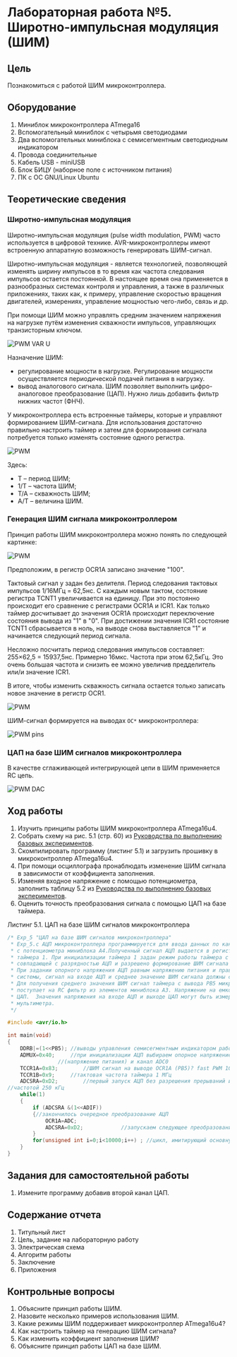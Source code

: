 # Лабораторная работа №5. Широтно-импульсная модуляция (ШИМ)

## Цель

Познакомиться с работой ШИМ микроконтроллера.

## Оборудование

1. Миниблок микроконтроллера ATmega16
2. Вспомогательный миниблок с четырьмя светодиодами
3. Два вспомогательных миниблока с семисегментным светодиодным индикатором
4. Провода соединительные
5. Кабель USB - miniUSB
6. Блок БИЦУ (наборное поле с источником питания)
7. ПК с ОС GNU/Linux Ubuntu

## Теоретические сведения

### Широтно-импульсная модуляция

Широтно-импульсная модуляция (pulse width modulation, PWM) часто используется в цифровой технике. AVR-микроконтроллеры имеют встроенную аппаратную возможность генерировать ШИМ-сигнал.

Широтно-импульсная модуляция - является технологией, позволяющей изменять ширину импульсов в то время как частота следования импульсов остается постоянной. В настоящее время она применяется в разнообразных системах контроля и управления, а также в различных приложениях, таких как, к примеру, управление скоростью вращения двигателей, измерениях, управление мощностью чего-либо, связь и др.

При помощи ШИМ можно управлять средним значением напряжения на нагрузке путём изменения скважности импульсов, управляющих транзисторным ключом.

![PWM VAR U](/img/pwm_var_u.gif)

Назначение ШИМ:
 - регулирование мощности в нагрузке. Регулирование мощности осуществляется периодической подачей питания в нагрузку.
 - вывод аналогового сигнала. ШИМ позволяет выполнить цифро-аналоговое преобразование (ЦАП). Нужно лишь добавить фильтр нижних частот (ФНЧ).

У микроконтроллера есть встроенные таймеры, которые и управляют формированием ШИМ-сигнала. Для использования достаточно правильно настроить таймер и затем для формирования сигнала потребуется только изменять состояние одного регистра.

![PWM](/img/pwm.png)

Здесь:
 - T – период ШИМ;
 - 1/T – частота ШИМ;
 - T/A – скважность ШИМ;
 - A/T – величина ШИМ.

### Генерация ШИМ сигнала микроконтроллером

Принцип работы ШИМ микроконтроллера можно понять по следующей картинке:

![PWM](/img/pwm_work.jpg)

Предположим, в регистр OCR1A записано значение "100".

Тактовый сигнал у задан без делителя. Период следования тактовых импульсов 1/16МГц = 62,5нс. С каждым новым тактом, состояние регистра TCNT1 увеличивается на единицу. При это постоянно происходит его сравнение с регистрами OCR1A и ICR1. Как только таймер досчитывает до значения OCR1A происходит переключение состояния вывода из "1" в "0". При достижении значения ICR1 состояние TCNT1 сбрасывается в ноль, на выводе снова выставляется "1" и начинается следующий период сигнала.

Несложно посчитать период следования импульсов составляет: 255×62,5 = 15937,5нс. Примерно 16мкс. Частота при этом 62,5кГц. Это очень большая частота и снизить ее можно увеличив предделитель или/и значение ICR1.

В итоге, чтобы изменить скважность сигнала остается только записать новое значение в регистр OCR1.

![PWM](/img/pwm_saw.png)

ШИМ-сигнал формируется на выводах `OC*` микроконтроллера:

![PWM pins](/img/atmega16u_pwm_pins.png)

### ЦАП на базе ШИМ сигналов микроконтроллера

В качестве сглаживающей интегрирующей цепи в ШИМ применяется RC цепь.

![PWM DAC](/img/pwm_dac.png)

## Ход работы

1. Изучить принципы работы ШИМ микроконтроллера ATmega16u4.
2. Собрать схему на рис. 5.1 (стр. 60) из [Руководства по выполнению базовых экспериментов](/extra/920.5.pdf).
3. Скомпилировать программу (листинг 5.1) и загрузить прошивку в микроконтроллер ATmega16u4.
4. При помощи осциллографа пронаблюдать изменение ШИМ сигнала в зависимости от коэффициента заполнения.
5. Изменяя входное напряжение с помощью потенциометра, заполнить таблицу 5.2 из [Руководства по выполнению базовых экспериментов](/extra/920.5.pdf).
6. Оценить точность преобразования сигнала с помощью ЦАП на базе таймера.


Листинг 5.1. ЦАП на базе ШИМ сигналов микроконтроллера

```C
/* Exp_5 "ЦАП на базе ШИМ сигналов микроконтроллера"
 * Exp_5.с АЦП микроконтроллера программируется для ввода данных по каналу ADC0 (вывод PF0)
 * c потенциометра миниблока А4.Полученный сигнал АЦП выдается в регистр сравнения OCR1A 
 * таймера 1. При инициализации таймера 1 задан режим работы таймера с разрядностью, 
 * совпадающей с разрядностью АЦП и разрешено формирование ШИМ сигнала на выходе.
 * При задании опорного напряжения АЦП равным напряжению питания и правильной работе 
 * системы, сигнал на входе АЦП и среднее значение ШИМ сигнала должны совпасть.
 * Для получения среднего значения ШИМ сигнал таймера с вывода PB5 микроконтроллера
 * поступает на RC фильтр из элементов миниблока A3. Напряжение на емкости, является выходом
 * ЦАП.  Значения напряжения на входе АЦП и выходе ЦАП могут быть измерены с помощью 
 * мультиметра.  
 */ 

#include <avr/io.h>

int main(void)
{
	DDRB|=(1<<PB5);	//выводы управления семисегментным индикатором работают на выход
	ADMUX=0x40;		//при инициализации АЦП выбираем опорное напряжение 5 В 
				//(напряжение питания) и канал ADC0 
	TCCR1A=0x83;		//ШИМ сигнал на выводе OCR1A (PB5)? fast PWM 10бит
	TCCR1B=0x9;		//тактовая частота таймера 1 МГц
	ADCSRA=0xD2;		//первый запуск АЦП без разрешения прерываний и с тактовой
//частотой 250 кГц
	while(1)
	{
		if (ADCSRA &(1<<ADIF))
		{//закончилось очередное преобразование АЦП
			OCR1A=ADC;
			ADCSRA=0xD2;			//запускаем следующее преобразование АЦП
		}
		for(unsigned int i=0;i<10000;i++) ;	//цикл, имитирующий основную программу
	}
}

```

## Задания для самостоятельной работы

1. Измените программу добавив второй канал ЦАП.

## Содержание отчета

1. Титульный лист
2. Цель, задание на лабораторную работу
3. Электрическая схема
4. Алгоритм работы
5. Заключение
6. Приложения

## Контрольные вопросы

1. Объясните принцип работы ШИМ.
2. Назовите несколько примеров использования ШИМ.
3. Какие режимы ШИМ поддерживает микроконтроллер ATmega16u4?
4. Как настроить таймер на генерацию ШИМ сигнала?
5. Как изменить коэффициент заполнения ШИМ?
6. Объясните принцип работы ЦАП на базе ШИМ.
